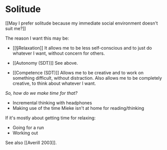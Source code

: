 # Solitude
[[May I prefer solitude because my immediate social environment doesn't suit me?]]

The reason I want this may be:

* [[§Relaxation]]
It allows me to be less self-conscious and to just do whatever I want, without concern for others.

* [[Autonomy (SDT)]]
See above.

* [[Competence (SDT)]]
Allows me to be creative and to work on something difficult, without distraction. Also allows me to be completely creative, to think about whatever I want.

*So, how do we make time for that?* 
* Incremental thinking with headphones
* Making use of the time Mieke isn't at home for reading/thinking

If it's mostly about getting time for relaxing:
* Going for a run
* Working out

See also [[Averill 2003]].

<!-- #p1 -->

<!-- {BearID:CD7B76F1-C11B-4359-B990-FDF0FCEC44D0-6277-00000DD3FA150CB8} -->
